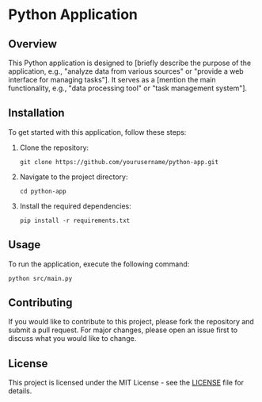 # Python Application

## Overview
This Python application is designed to [briefly describe the purpose of the application, e.g., "analyze data from various sources" or "provide a web interface for managing tasks"]. It serves as a [mention the main functionality, e.g., "data processing tool" or "task management system"].

## Installation
To get started with this application, follow these steps:

1. Clone the repository:
   ```
   git clone https://github.com/yourusername/python-app.git
   ```

2. Navigate to the project directory:
   ```
   cd python-app
   ```

3. Install the required dependencies:
   ```
   pip install -r requirements.txt
   ```

## Usage
To run the application, execute the following command:
```
python src/main.py
```

## Contributing
If you would like to contribute to this project, please fork the repository and submit a pull request. For major changes, please open an issue first to discuss what you would like to change.

## License
This project is licensed under the MIT License - see the [LICENSE](LICENSE) file for details.